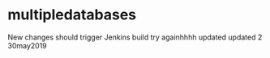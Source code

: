 # multipledatabases
New changes should trigger Jenkins build
try againhhhh
updated
updated 2
30may2019

